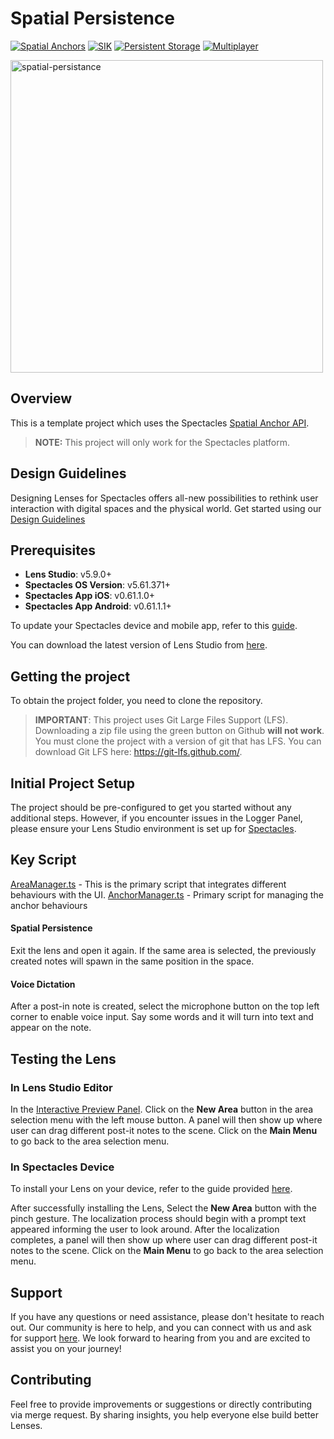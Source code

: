 # Spatial Persistence

[![Spatial Anchors](https://img.shields.io/badge/Spatial%20Anchors-Light%20Gray?color=D3D3D3)](https://developers.snap.com/spectacles/about-spectacles-features/apis/spatial-anchors?) [![SIK](https://img.shields.io/badge/SIK-Light%20Gray?color=D3D3D3)](https://developers.snap.com/spectacles/spectacles-frameworks/spectacles-interaction-kit/features/overview?) [![Persistent Storage](https://img.shields.io/badge/Persistent%20Storage-Light%20Gray?color=D3D3D3)](https://developers.snap.com/lens-studio/features/persistent-cloud-storage/overview?) [![Multiplayer](https://img.shields.io/badge/Multiplayer-Light%20Gray?color=D3D3D3)](https://developers.snap.com/lens-studio/features/lens-cloud/lens-cloud-overview?)

<img src="./README-ref/sample-list-spatial-persistance-rounded-edges.gif" alt="spatial-persistance" width="500" />

## Overview

This is a template project which uses the Spectacles [Spatial Anchor API](https://developers.snap.com/spectacles/about-spectacles-features/apis/spatial-anchors).

> **NOTE:**
> This project will only work for the Spectacles platform.

## Design Guidelines

Designing Lenses for Spectacles offers all-new possibilities to rethink user interaction with digital spaces and the physical world.
Get started using our [Design Guidelines](https://developers.snap.com/spectacles/best-practices/design-for-spectacles/introduction-to-spatial-design)

## Prerequisites

- **Lens Studio**: v5.9.0+
- **Spectacles OS Version**: v5.61.371+
- **Spectacles App iOS**: v0.61.1.0+
- **Spectacles App Android**: v0.61.1.1+

To update your Spectacles device and mobile app, refer to this [guide](https://support.spectacles.com/hc/en-us/articles/30214953982740-Updating).

You can download the latest version of Lens Studio from [here](https://ar.snap.com/download?lang=en-US).

## Getting the project

To obtain the project folder, you need to clone the repository.

> **IMPORTANT**:
> This project uses Git Large Files Support (LFS). Downloading a zip file using the green button on Github
> **will not work**. You must clone the project with a version of git that has LFS.
> You can download Git LFS here: https://git-lfs.github.com/.

## Initial Project Setup

The project should be pre-configured to get you started without any additional steps. However, if you encounter issues in the Logger Panel, please ensure your Lens Studio environment is set up for [Spectacles](https://developers.snap.com/spectacles/get-started/start-buiding/preview-panel).

## Key Script

[AreaManager.ts](./Assets/TemplateCode/AreaManager.ts) - This is the primary script that integrates different behaviours with the UI.
[AnchorManager.ts](./Assets/TemplateCode/SpatialPersistence/AnchorManager.ts) - Primary script for managing the anchor behaviours

#### Spatial Persistence

Exit the lens and open it again. If the same area is selected, the previously created notes will spawn in the same position in the space.

#### Voice Dictation

After a post-in note is created, select the microphone button on the top left corner to enable voice input. Say some words and it will turn into text and appear on the note.

## Testing the Lens

### In Lens Studio Editor

In the [Interactive Preview Panel](https://developers.snap.com/lens-studio/lens-studio-workflow/previewing-your-lens#interactive-preview). Click on the **New Area** button in the area selection menu with the left mouse button. A panel will then show up where user can drag different post-it notes to the scene. Click on the **Main Menu** to go back to the area selection menu.

### In Spectacles Device

To install your Lens on your device, refer to the guide provided [here](https://developers.snap.com/spectacles/get-started/start-buiding/test-lens-on-spectacles).

After successfully installing the Lens, Select the **New Area** button with the pinch gesture. The localization process should begin with a prompt text appeared informing the user to look around. After the localization completes, a panel will then show up where user can drag different post-it notes to the scene. Click on the **Main Menu** to go back to the area selection menu.

## Support

If you have any questions or need assistance, please don't hesitate to reach out. Our community is here to help, and you can connect with us and ask for support [here](https://www.reddit.com/r/Spectacles/). We look forward to hearing from you and are excited to assist you on your journey!

## Contributing

Feel free to provide improvements or suggestions or directly contributing via merge request. By sharing insights, you help everyone else build better Lenses.
